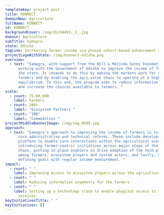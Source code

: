 ```yaml
---
templateKey: project-post
title: KONNECT
domainNew: Agriculture
fullName: KONNECT
id: KONNECT
backgroundCover: /img/dsc04493-_1_.jpg
domain: Agriculture
subTitle: Samagra
state: Odisha
tagLine: Increasing farmer income via phased cohort-based enhancement approach
projectLogoWithState: /img/konnect-odisha.png
overview:
  - text: "Samagra, with support from the Bill & Melinda Gates Foundation, is
      working with the Government of Odisha to improve the income of farmers in
      the state. It intends to do this by making the markets work for the
      farmers and by enabling the agri-value chain to operate at a higher
      equilibrium. To this end, the program aims to reduce information asymmetry
      and increase the choices available to farmers. "
scale:
  - count: 75,00,000
    label: Farmers
  - count: 100+
    label: "Ecosystem Partners "
  - count: "100"
    label: "Commodities "
projectMiddleBannerImage: /img/img_0999.jpg
approach:
  - text: "Samagra’s approach to improving the income of farmers is to push for four
      core administrative and technical reforms. These include developing a tech
      platform to enable core interactions within the agricultural ecosystem,
      introducing farmer-centric initiatives across major steps of the value
      chain, putting in place enablers to drive adoption of the tech platform
      among farmers, ecosystem players and system actors, and lastly, sharply
      defining goals with regular income measurement. "
impact:
  - count: " "
    label: Improving access to ecosystem players across the agricultural value-chain
  - count: " "
    label: Reducing information asymmetry for the farmers
  - count: " "
    label: Setting up a technology stack to enable phygital access to farmer-centric
      services
keyInitiativesTitle: " "
keyInitiatives: []
---
```

